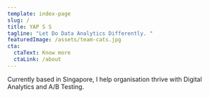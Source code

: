 ```yaml
---
template: index-page
slug: /
title: YAP S S
tagline: "Let Do Data Analytics Differently. "
featuredImage: /assets/team-cats.jpg
cta:
  ctaText: Know more
  ctaLink: /about
---
```

Currently based in Singapore, I help organisation thrive with Digital Analytics and A/B Testing.


